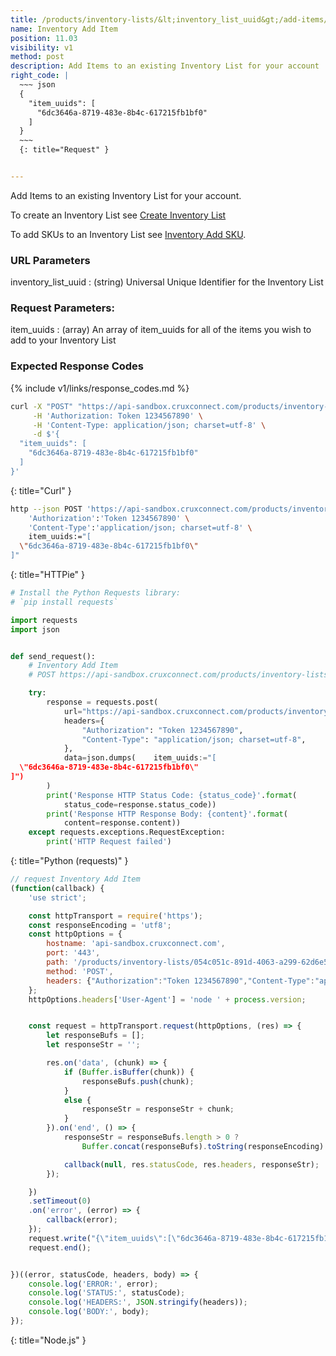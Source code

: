 ```yaml
---
title: /products/inventory-lists/&lt;inventory_list_uuid&gt;/add-items/
name: Inventory Add Item
position: 11.03
visibility: v1
method: post
description: Add Items to an existing Inventory List for your account
right_code: |
  ~~~ json
  {
    "item_uuids": [
      "6dc3646a-8719-483e-8b4c-617215fb1bf0"
    ]
  }
  ~~~
  {: title="Request" }


---
```

Add Items to an existing Inventory List for your account.

To create an Inventory List see [Create Inventory List](/#product_retailercreate_inventory_list)

To add SKUs to an Inventory List see [Inventory Add SKU](/#product_retailerinventory_add_sku).

### URL Parameters

inventory_list_uuid
: (string) Universal Unique Identifier for the Inventory List

### Request Parameters:

item_uuids
: (array) An array of item_uuids for all of the items you wish to add to your Inventory List

### Expected Response Codes

{% include v1/links/response_codes.md %}


~~~ bash
curl -X "POST" "https://api-sandbox.cruxconnect.com/products/inventory-lists/054c051c-891d-4063-a299-62d6e5036e53/add-items/" \
     -H 'Authorization: Token 1234567890' \
     -H 'Content-Type: application/json; charset=utf-8' \
     -d $'{
  "item_uuids": [
    "6dc3646a-8719-483e-8b4c-617215fb1bf0"
  ]
}'

~~~
{: title="Curl" }

~~~ bash
http --json POST 'https://api-sandbox.cruxconnect.com/products/inventory-lists/054c051c-891d-4063-a299-62d6e5036e53/add-items/' \
    'Authorization':'Token 1234567890' \
    'Content-Type':'application/json; charset=utf-8' \
    item_uuids:="[
  \"6dc3646a-8719-483e-8b4c-617215fb1bf0\"
]"

~~~
{: title="HTTPie" }

~~~ python
# Install the Python Requests library:
# `pip install requests`

import requests
import json


def send_request():
    # Inventory Add Item
    # POST https://api-sandbox.cruxconnect.com/products/inventory-lists/054c051c-891d-4063-a299-62d6e5036e53/add-items/

    try:
        response = requests.post(
            url="https://api-sandbox.cruxconnect.com/products/inventory-lists/054c051c-891d-4063-a299-62d6e5036e53/add-items/",
            headers={
                "Authorization": "Token 1234567890",
                "Content-Type": "application/json; charset=utf-8",
            },
            data=json.dumps(    item_uuids:="[
  \"6dc3646a-8719-483e-8b4c-617215fb1bf0\"
]")
        )
        print('Response HTTP Status Code: {status_code}'.format(
            status_code=response.status_code))
        print('Response HTTP Response Body: {content}'.format(
            content=response.content))
    except requests.exceptions.RequestException:
        print('HTTP Request failed')

~~~
{: title="Python (requests)" }

~~~ javascript
// request Inventory Add Item
(function(callback) {
    'use strict';

    const httpTransport = require('https');
    const responseEncoding = 'utf8';
    const httpOptions = {
        hostname: 'api-sandbox.cruxconnect.com',
        port: '443',
        path: '/products/inventory-lists/054c051c-891d-4063-a299-62d6e5036e53/add-items/',
        method: 'POST',
        headers: {"Authorization":"Token 1234567890","Content-Type":"application/json; charset=utf-8"}
    };
    httpOptions.headers['User-Agent'] = 'node ' + process.version;


    const request = httpTransport.request(httpOptions, (res) => {
        let responseBufs = [];
        let responseStr = '';

        res.on('data', (chunk) => {
            if (Buffer.isBuffer(chunk)) {
                responseBufs.push(chunk);
            }
            else {
                responseStr = responseStr + chunk;
            }
        }).on('end', () => {
            responseStr = responseBufs.length > 0 ?
                Buffer.concat(responseBufs).toString(responseEncoding) : responseStr;

            callback(null, res.statusCode, res.headers, responseStr);
        });

    })
    .setTimeout(0)
    .on('error', (error) => {
        callback(error);
    });
    request.write("{\"item_uuids\":[\"6dc3646a-8719-483e-8b4c-617215fb1bf0\"]}")
    request.end();


})((error, statusCode, headers, body) => {
    console.log('ERROR:', error);
    console.log('STATUS:', statusCode);
    console.log('HEADERS:', JSON.stringify(headers));
    console.log('BODY:', body);
});

~~~
{: title="Node.js" }
